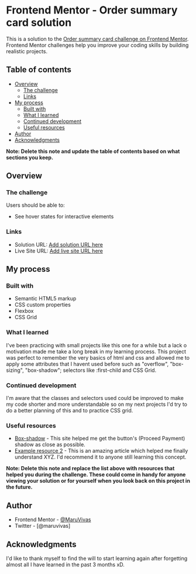 # Frontend Mentor - Order summary card solution

This is a solution to the [Order summary card challenge on Frontend Mentor](https://www.frontendmentor.io/challenges/order-summary-component-QlPmajDUj). Frontend Mentor challenges help you improve your coding skills by building realistic projects. 

## Table of contents

- [Overview](#overview)
  - [The challenge](#the-challenge)
  - [Links](#links)
- [My process](#my-process)
  - [Built with](#built-with)
  - [What I learned](#what-i-learned)
  - [Continued development](#continued-development)
  - [Useful resources](#useful-resources)
- [Author](#author)
- [Acknowledgments](#acknowledgments)

**Note: Delete this note and update the table of contents based on what sections you keep.**

## Overview

### The challenge

Users should be able to:

- See hover states for interactive elements


### Links

- Solution URL: [Add solution URL here](https://your-solution-url.com)
- Live Site URL: [Add live site URL here](https://your-live-site-url.com)

## My process

### Built with

- Semantic HTML5 markup
- CSS custom properties
- Flexbox
- CSS Grid


### What I learned

I've been practicing with small projects like this one for a while but a lack o motivation made me take a long break in my learning process. This project was perfect to remember the very basics of html and css and allowed me to apply some attributes that I havent used before such as "overflow", "box-sizing", "box-shadow"; selectors like :first-child and CSS Grid.

### Continued development
I'm aware that the classes and selectors used could be improved to make my code shorter and more understandable so on my next projects I'd try to do a better planning of this and to practice CSS grid.

### Useful resources

- [Box-shadow](https://html-css-js.com/css/generator/box-shadow/) - This site helped me get the button's (Proceed Payment) shadow as close as possible.
- [Example resource 2](https://www.example.com) - This is an amazing article which helped me finally understand XYZ. I'd recommend it to anyone still learning this concept.

**Note: Delete this note and replace the list above with resources that helped you during the challenge. These could come in handy for anyone viewing your solution or for yourself when you look back on this project in the future.**

## Author

- Frontend Mentor - [@MaruVivas](https://www.frontendmentor.io/profile/MaruVivas)
- Twitter - [@maruvivas]

## Acknowledgments

I'd like to thank myself to find the will to start learning again after forgetting almost all I have learned in the past 3 months xD.
